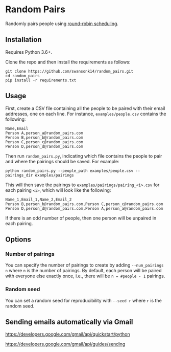# Random Pairs

Randomly pairs people using [round-robin scheduling](https://en.wikipedia.org/wiki/Round-robin_tournament#Scheduling_algorithm).

## Installation

Requires Python 3.6+.

Clone the repo and then install the requirements as follows:

```
git clone https://github.com/swansonk14/random_pairs.git
cd random_pairs
pip install -r requirements.txt
```

## Usage

First, create a CSV file containing all the people to be paired with their email addresses, one on each line. For instance, `examples/people.csv` contains the following:

```
Name,Email
Person A,person_a@random_pairs.com
Person B,person_b@random_pairs.com
Person C,person_c@random_pairs.com
Person D,person_d@random_pairs.com
```

Then run `random_pairs.py`, indicating which file contains the people to pair and where the pairings should be saved. For example:

```
python random_pairs.py --people_path examples/people.csv --pairings_dir examples/pairings
```

This will then save the pairings to `examples/pairings/pairing_<i>.csv` for each pairing `<i>`, which will look like the following:

```
Name_1,Email_1,Name_2,Email_2
Person B,person_b@random_pairs.com,Person C,person_c@random_pairs.com
Person D,person_d@random_pairs.com,Person A,person_a@random_pairs.com
```

If there is an odd number of people, then one person will be unpaired in each pairing.

## Options

### Number of pairings

You can specify the number of pairings to create by adding `--num_pairings n` where `n` is the number of pairings. By default, each person will be paired with everyone else exactly once, i.e., there will be `n = #people - 1` pairings.

### Random seed

You can set a random seed for reproducibility with `--seed r` where `r` is the random seed.

## Sending emails automatically via Gmail

https://developers.google.com/gmail/api/quickstart/python

https://developers.google.com/gmail/api/guides/sending
